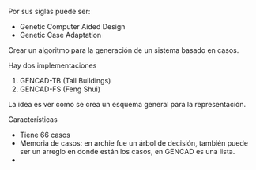 Por sus siglas puede ser:
- Genetic Computer Aided Design 
- Genetic Case Adaptation

Crear un algoritmo para la generación de un sistema basado en casos.

Hay dos implementaciones 
1. GENCAD-TB (Tall Buildings)
2. GENCAD-FS (Feng Shui)

La idea es ver como se crea un esquema general para la representación.

Características
- Tiene 66 casos 
- Memoria de casos: en archie fue un árbol de decisión, también puede ser un arreglo en donde están los casos, en GENCAD es una lista. 
- 
